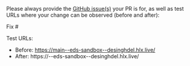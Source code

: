 Please always provide the [GitHub issue(s)](../issues) your PR is for, as well as test URLs where your change can be observed (before and after):

Fix #<gh-issue-id>

Test URLs:
- Before: https://main--eds-sandbox--desinghdel.hlx.live/
- After: https://<branch>--eds-sandbox--desinghdel.hlx.live/
